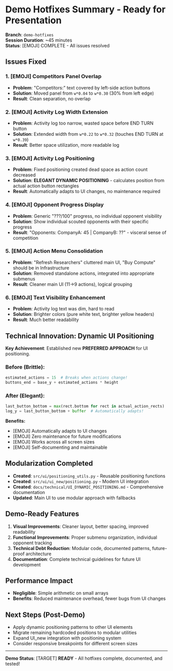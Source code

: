 # Demo Hotfixes Summary - Ready for Presentation

**Branch**: `demo-hotfixes`  
**Session Duration**: ~45 minutes  
**Status**: [EMOJI] COMPLETE - All issues resolved

## Issues Fixed

### 1. [EMOJI] Competitors Panel Overlap
- **Problem**: "Competitors:" text covered by left-side action buttons
- **Solution**: Moved panel from `w*0.04` to `w*0.30` (30% from left edge)
- **Result**: Clean separation, no overlap

### 2. [EMOJI] Activity Log Width Extension  
- **Problem**: Activity log too narrow, wasted space before END TURN button
- **Solution**: Extended width from `w*0.22` to `w*0.32` (touches END TURN at `w*0.39`)
- **Result**: Better space utilization, more readable log

### 3. [EMOJI] Activity Log Positioning
- **Problem**: Fixed positioning created dead space as action count decreased
- **Solution**: **ELEGANT DYNAMIC POSITIONING** - calculates position from actual action button rectangles
- **Result**: Automatically adapts to UI changes, no maintenance required

### 4. [EMOJI] Opponent Progress Display
- **Problem**: Generic "???/100" progress, no individual opponent visibility
- **Solution**: Show individual scouted opponents with their specific progress
- **Result**: "Opponents: CompanyA: 45 | CompanyB: ??" - visceral sense of competition

### 5. [EMOJI] Action Menu Consolidation
- **Problem**: "Refresh Researchers" cluttered main UI, "Buy Compute" should be in Infrastructure
- **Solution**: Removed standalone actions, integrated into appropriate submenus
- **Result**: Cleaner main UI (11->9 actions), logical grouping

### 6. [EMOJI] Text Visibility Enhancement
- **Problem**: Activity log text was dim, hard to read
- **Solution**: Brighter colors (pure white text, brighter yellow headers)
- **Result**: Much better readability

## Technical Innovation: Dynamic UI Positioning

**Key Achievement**: Established new **PREFERRED APPROACH** for UI positioning.

### Before (Brittle):
```python
estimated_actions = 15  # Breaks when actions change!
buttons_end = base_y + estimated_actions * height
```

### After (Elegant):
```python
last_button_bottom = max(rect.bottom for rect in actual_action_rects)  
log_y = last_button_bottom + buffer  # Automatically adapts!
```

**Benefits:**
- [EMOJI] Automatically adapts to UI changes
- [EMOJI] Zero maintenance for future modifications  
- [EMOJI] Works across all screen sizes
- [EMOJI] Self-documenting and maintainable

## Modularization Completed

- **Created**: `src/ui/positioning_utils.py` - Reusable positioning functions
- **Created**: `src/ui/ui_new/positioning.py` - Modern UI integration  
- **Created**: `docs/technical/UI_DYNAMIC_POSITIONING.md` - Comprehensive documentation
- **Updated**: Main UI to use modular approach with fallbacks

## Demo-Ready Features

1. **Visual Improvements**: Cleaner layout, better spacing, improved readability
2. **Functional Improvements**: Proper submenu organization, individual opponent tracking
3. **Technical Debt Reduction**: Modular code, documented patterns, future-proof architecture
4. **Documentation**: Complete technical guidelines for future UI development

## Performance Impact
- **Negligible**: Simple arithmetic on small arrays
- **Benefits**: Reduced maintenance overhead, fewer bugs from UI changes

## Next Steps (Post-Demo)
- Apply dynamic positioning patterns to other UI elements
- Migrate remaining hardcoded positions to modular utilities  
- Expand UI_new integration with positioning system
- Consider responsive breakpoints for different screen sizes

---

**Demo Status**: [TARGET] **READY** - All hotfixes complete, documented, and tested!